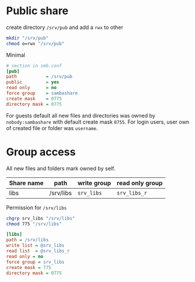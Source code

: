 # Public share

create directory `/srv/pub` and add a `rwx` to other
```bash
mkdir "/srv/pub"
chmod o=rwx "/srv/pub"
```

Minimal

```ini
# section in smb.conf
[pub]
path           = /srv/pub
public         = yes
read only      = no
force group    = sambashare
create mask    = 0775
directory mask = 0775
```

For guests default all new files and directories was owned by `nobody:sambashare` with default create mask `0755`.
For login users, user own of created file or folder was `username`.

# Group access

All new files and folders mark owned by self.

Share name | path       | write group | read only group
-----------|------------|------------ |-----------------
libs       | /srv/libs  |`srv_libs`   | `srv_libs_r`

Permission for `/srv/libs`
```bash
chgrp srv_libs "/srv/libs"
chmod 775 "/srv/libs"
```

```ini
[libs]
path = /srv/libs
write list = @srv_libs
read list  = @srv_libs_r
read only = no
force group = srv_libs
create mask = 775
directory mask = 0775
```
